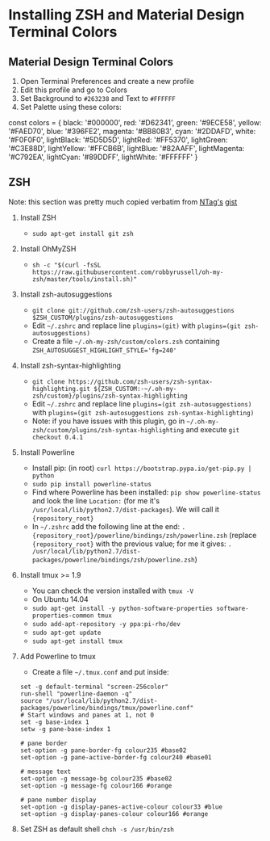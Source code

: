 # Installing ZSH and Material Design Terminal Colors

## Material Design Terminal Colors

1. Open Terminal Preferences and create a new profile
2. Edit this profile and go to Colors
3. Set Background to `#263238` and Text to `#FFFFFF`
4. Set Palette using these colors: 

const colors = {
  black: '#000000',
  red: '#D62341',
  green: '#9ECE58',
  yellow: '#FAED70',
  blue: '#396FE2',
  magenta: '#BB80B3',
  cyan: '#2DDAFD',
  white: '#F0F0F0',
  lightBlack: '#5D5D5D',
  lightRed: '#FF5370',
  lightGreen: '#C3E88D',
  lightYellow: '#FFCB6B',
  lightBlue: '#82AAFF',
  lightMagenta: '#C792EA',
  lightCyan: '#89DDFF',
  lightWhite: '#FFFFFF'
}

## ZSH

Note: this section was pretty much copied verbatim from [NTag's](https://github.com/NTag) [gist](https://gist.github.com/NTag/39a27aea87aeabe54c09)


1. Install ZSH
    - `sudo apt-get install git zsh`
2. Install OhMyZSH
    - `sh -c "$(curl -fsSL https://raw.githubusercontent.com/robbyrussell/oh-my-zsh/master/tools/install.sh)"`
3. Install zsh-autosuggestions
    - `git clone git://github.com/zsh-users/zsh-autosuggestions $ZSH_CUSTOM/plugins/zsh-autosuggestions`
    - Edit `~/.zshrc` and replace line `plugins=(git)` with `plugins=(git zsh-autosuggestions)`
    - Create a file `~/.oh-my-zsh/custom/colors.zsh` containing `ZSH_AUTOSUGGEST_HIGHLIGHT_STYLE='fg=240'`
4. Install zsh-syntax-highlighting
    - `git clone https://github.com/zsh-users/zsh-syntax-highlighting.git ${ZSH_CUSTOM:-~/.oh-my-zsh/custom}/plugins/zsh-syntax-highlighting`
    - Edit `~/.zshrc` and replace line `plugins=(git zsh-autosuggestions)` with `plugins=(git zsh-autosuggestions zsh-syntax-highlighting)`
    - Note: if you have issues with this plugin, go in `~/.oh-my-zsh/custom/plugins/zsh-syntax-highlighting` and execute `git checkout 0.4.1`
5. Install Powerline
    - Install pip: (in root) `curl https://bootstrap.pypa.io/get-pip.py | python`
    - `sudo pip install powerline-status`
    - Find where Powerline has been installed: `pip show powerline-status` and look the line `Location:` (for me it's `/usr/local/lib/python2.7/dist-packages`). We will call it `{repository_root}`
    - In `~/.zshrc` add the following line at the end: `. {repository_root}/powerline/bindings/zsh/powerline.zsh` (replace `{repository_root}` with the previous value; for me it gives: `. /usr/local/lib/python2.7/dist-packages/powerline/bindings/zsh/powerline.zsh`)
6. Install tmux >= 1.9
    - You can check the version installed with `tmux -V`
    - On Ubuntu 14.04
    - `sudo apt-get install -y python-software-properties software-properties-common tmux`
    - `sudo add-apt-repository -y ppa:pi-rho/dev`
    - `sudo apt-get update`
    - `sudo apt-get install tmux`

7. Add Powerline to tmux
    - Create a file `~/.tmux.conf` and put inside:
    ```
    set -g default-terminal "screen-256color"
    run-shell "powerline-daemon -q"
    source "/usr/local/lib/python2.7/dist-packages/powerline/bindings/tmux/powerline.conf"
    # Start windows and panes at 1, not 0
    set -g base-index 1
    setw -g pane-base-index 1

    # pane border
    set-option -g pane-border-fg colour235 #base02
    set-option -g pane-active-border-fg colour240 #base01

    # message text
    set-option -g message-bg colour235 #base02
    set-option -g message-fg colour166 #orange

    # pane number display
    set-option -g display-panes-active-colour colour33 #blue
    set-option -g display-panes-colour colour166 #orange
    ```
8. Set ZSH as default shell `chsh -s /usr/bin/zsh`